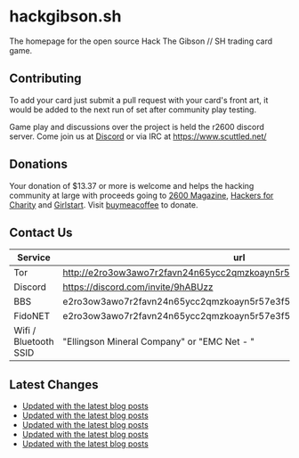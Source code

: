 # hackgibson.sh
The homepage for the open source Hack The Gibson // SH trading card game.


## Contributing

To add your card just submit a pull request with your card's front art, it would be added to the next run of set after community play testing.

Game play and discussions over the project is held the r2600 discord server. Come join us at [Discord](https://discord.com/invite/9hABUzz) or via IRC at https://www.scuttled.net/


## Donations

Your donation of $13.37 or more is welcome and helps the hacking community at large with proceeds going to [2600 Magazine](https://2600.com/), [Hackers for Charity](https://hackersforcharity.org) and [Girlstart](https://girlstart.org).  Visit [buymeacoffee](https://www.buymeacoffee.com/hackgibson.sh) to donate.


## Contact Us

Service | url
-|-
Tor | http://e2ro3ow3awo7r2favn24n65ycc2qmzkoayn5r57e3f56nvjwdcgg32ad.onion
Discord | https://discord.com/invite/9hABUzz
BBS | e2ro3ow3awo7r2favn24n65ycc2qmzkoayn5r57e3f56nvjwdcgg32ad.onion:23
FidoNET | e2ro3ow3awo7r2favn24n65ycc2qmzkoayn5r57e3f56nvjwdcgg32ad.onion:24554
Wifi / Bluetooth SSID | "Ellingson Mineral Company" or "EMC Net - <fidonet address>"

## Latest Changes
<!-- BLOG-POST-LIST:START -->
- [Updated with the latest blog posts](https://github.com/DFW2600/hackgibson.sh/commit/599fb957e08a32d755b53380d8a4c5a9cfc9c2fa)
- [Updated with the latest blog posts](https://github.com/DFW2600/hackgibson.sh/commit/efa189ce1080cf104aa22e4c937c3de6c8b703cc)
- [Updated with the latest blog posts](https://github.com/DFW2600/hackgibson.sh/commit/33250e88bb2e507e9a8894cec4fc7d0599fca95c)
- [Updated with the latest blog posts](https://github.com/DFW2600/hackgibson.sh/commit/1cab01dcc95c650785bdd54bb23d0528e8737cf8)
- [Updated with the latest blog posts](https://github.com/DFW2600/hackgibson.sh/commit/6bf973dcfd19db902ce21dc9ff099b8b3141d4ec)
<!-- BLOG-POST-LIST:END -->
